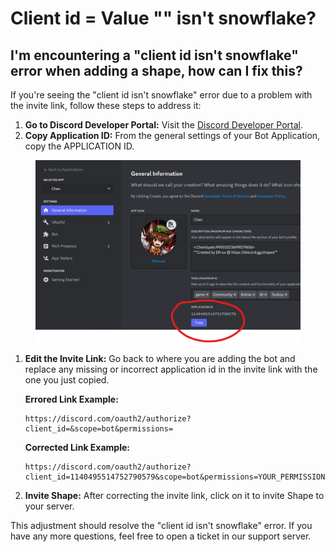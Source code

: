# Client id = Value "" isn't snowflake?

## **I'm encountering a "client id isn't snowflake" error when adding a shape, how can I fix this?**

If you're seeing the "client id isn't snowflake" error due to a problem with the invite link, follow these steps to address it:



1. **Go to Discord Developer Portal:** Visit the [Discord Developer Portal](https://discord.com/developers/applications).
2. **Copy Application ID:** From the general settings of your Bot Application, copy the APPLICATION ID.

<figure><img src="../../.gitbook/assets/Screenshot 2024-01-16 160329.png" alt=""><figcaption></figcaption></figure>

1.  **Edit the Invite Link:** Go back to where you are adding the bot and replace any missing or incorrect application id in the invite link with the one you just copied.

    **Errored Link Example:**

    ```
    https://discord.com/oauth2/authorize?client_id=&scope=bot&permissions=
    ```

    **Corrected Link Example:**

    ```
    https://discord.com/oauth2/authorize?client_id=1140495514752790579&scope=bot&permissions=YOUR_PERMISSIONS
    ```
2. **Invite Shape:** After correcting the invite link, click on it to invite Shape to your server.

This adjustment should resolve the "client id isn't snowflake" error. If you have any more questions, feel free to open a ticket in our support server.
